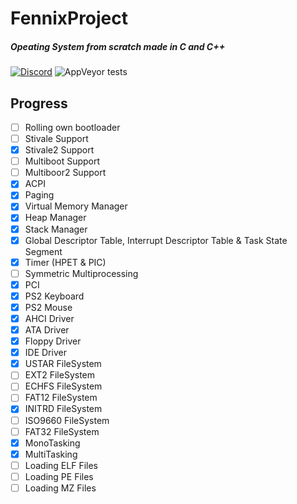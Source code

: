 # FennixProject
##### Opeating System from scratch made in C and C++

[![Discord](https://img.shields.io/badge/Discord-5865F2?style=for-the-badge&logo=discord&logoColor=white)](https://discord.gg/AYhW6N59Wu)
![AppVeyor tests](https://img.shields.io/appveyor/tests/EnderIce2/FennixProject?style=for-the-badge)

## Progress

- [ ] Rolling own bootloader
- [ ] Stivale Support
- [x] Stivale2 Support
- [ ] Multiboot Support
- [ ] Multiboor2 Support
- [x] ACPI
- [x] Paging
- [x] Virtual Memory Manager
- [x] Heap Manager
- [x] Stack Manager
- [x] Global Descriptor Table, Interrupt Descriptor Table & Task State Segment
- [x] Timer (HPET & PIC)
- [ ] Symmetric Multiprocessing
- [x] PCI
- [x] PS2 Keyboard
- [x] PS2 Mouse
- [x] AHCI Driver
- [x] ATA Driver
- [x] Floppy Driver
- [x] IDE Driver
- [x] USTAR FileSystem
- [ ] EXT2 FileSystem
- [ ] ECHFS FileSystem
- [ ] FAT12 FileSystem
- [x] INITRD FileSystem
- [ ] ISO9660 FileSystem
- [ ] FAT32 FileSystem
- [x] MonoTasking
- [x] MultiTasking
- [ ] Loading ELF Files
- [ ] Loading PE Files
- [ ] Loading MZ Files
